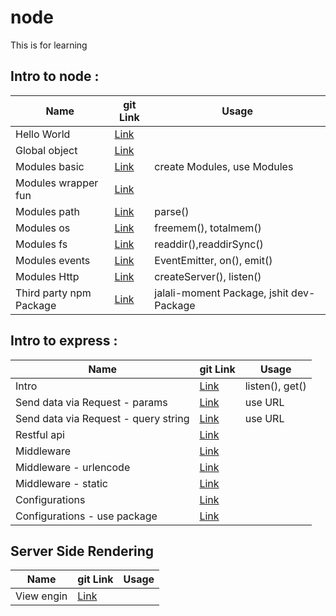 # node

This is for learning

## Intro to node :

| Name                    | git Link                                                                                   | Usage                                    |
| ----------------------- | ------------------------------------------------------------------------------------------ | ---------------------------------------- |
| Hello World             | [Link](https://github.com/sajjad-10/node/tree/main/hello-world)                            |                                          |
| Global object           | [Link](https://github.com/sajjad-10/node/tree/main/global-objects)                         |                                          |
| Modules basic           | [Link](https://github.com/sajjad-10/node/tree/main/modules)                                | create Modules, use Modules              |
| Modules wrapper fun     | [Link](https://github.com/sajjad-10/node/blob/main/modules/calculator-wrapper-function.js) |                                          |
| Modules path            | [Link](https://github.com/sajjad-10/node/tree/main/path)                                   | parse()                                  |
| Modules os              | [Link](https://github.com/sajjad-10/node/tree/main/os)                                     | freemem(), totalmem()                    |
| Modules fs              | [Link](https://github.com/sajjad-10/node/tree/main/fs)                                     | readdir(),readdirSync()                  |
| Modules events          | [Link](https://github.com/sajjad-10/node/tree/main/event)                                  | EventEmitter, on(), emit()               |
| Modules Http            | [Link](https://github.com/sajjad-10/node/blob/main/http/http.js)                           | createServer(), listen()                 |
| Third party npm Package | [Link](https://github.com/sajjad-10/node/tree/main/package)                                | jalali-moment Package, jshit dev-Package |

## Intro to express :

| Name                                 | git Link                                                                                 | Usage           |
| ------------------------------------ | ---------------------------------------------------------------------------------------- | --------------- |
| Intro                                | [Link](https://github.com/sajjad-10/node/tree/main/express-app)                          | listen(), get() |
| Send data via Request - params       | [Link](https://github.com/sajjad-10/node/tree/main/send-data-via-request-parameter)      | use URL         |
| Send data via Request - query string | [Link](https://github.com/sajjad-10/node/tree/main/send-data-via-request-query%20string) | use URL         |
| Restful api                          | [Link](https://github.com/sajjad-10/node/tree/main/restful-api)                          |                 |
| Middleware                           | [Link](https://github.com/sajjad-10/node/tree/main/middleware)                           |                 |
| Middleware - urlencode               | [Link](https://github.com/sajjad-10/node/tree/main/middleware-urlencode)                 |                 |
| Middleware - static                  | [Link](https://github.com/sajjad-10/node/tree/main/middleware-static)                    |                 |
| Configurations                       | [Link](https://github.com/sajjad-10/node/tree/main/configurations)                       |                 |
| Configurations - use package         | [Link](https://github.com/sajjad-10/node/tree/main/configurations-package)               |                 |

## Server Side Rendering

| Name       | git Link | Usage |
| ---------- | -------- | ----- |
| View engin | [Link]() |       |
